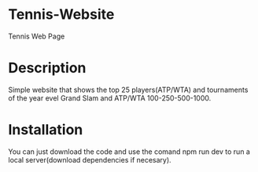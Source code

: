 # Tennis-Website
Tennis Web Page

# Description
Simple website that shows the top 25 players(ATP/WTA) and tournaments of the year evel Grand Slam and ATP/WTA 100-250-500-1000.

# Installation
You can just download the code and use the comand npm run dev to run a local server(download dependencies if necesary).
